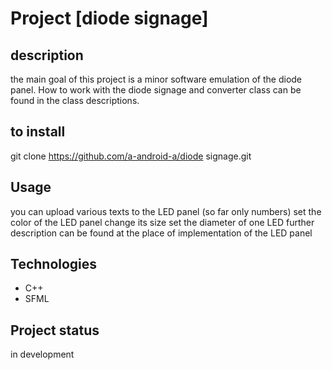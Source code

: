 # Project [diode signage]

## description
the main goal of this project is a minor software emulation of the diode panel. 
How to work with the diode signage and converter class can be found in the class descriptions.

## to install
git clone https://github.com/a-android-a/diode signage.git

## Usage
you can upload various texts to the LED panel (so far only numbers) 
set the color of the LED panel change its size set the diameter of one LED 
further description can be found at the place of implementation of the LED panel

## Technologies
- C++
- SFML 

## Project status
in development
